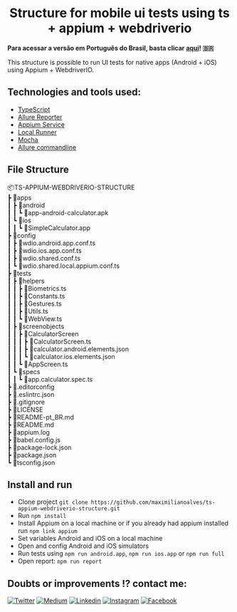 <h1 align="center">Structure for mobile ui tests using ts + appium + webdriverio</h1>

<b>Para acessar a versão em Português do Brasil, basta clicar [aqui](README-pt_BR.md)! :brazil:</b>

<p>This structure is possible to run UI tests for native apps (Android + iOS) using Appium + WebdriverIO.<p>

## Technologies and tools used:

- [TypeScript](https://www.typescriptlang.org/)
- [Allure Reporter](https://www.npmjs.com/package/@wdio/allure-reporter)
- [Appium Service](https://www.npmjs.com/package/@wdio/appium-service)
- [Local Runner](https://www.npmjs.com/package/@wdio/local-runner)
- [Mocha](https://www.npmjs.com/package/@wdio/mocha-framework)
- [Allure commandline](https://www.npmjs.com/package/allure-commandline)

## File Structure

📦TS-APPIUM-WEBDRIVERIO-STRUCTURE  
 ┣ 📂apps  
 ┃ ┣ 📂android  
 ┃ ┃ ┗ 📜app-android-calculator.apk  
 ┃ ┗ 📂ios  
 ┃ ┃ ┗ 📜SimpleCalculator.app  
 ┣ 📂config  
 ┃ ┣ 📜wdio.android.app.conf.ts  
 ┃ ┣ 📜wdio.ios.app.conf.ts  
 ┃ ┣ 📜wdio.shared.conf.ts  
 ┃ ┗ 📜wdio.shared.local.appium.conf.ts  
 ┣ 📂tests  
 ┃ ┣ 📂helpers  
 ┃ ┃ ┣ 📜Biometrics.ts  
 ┃ ┃ ┣ 📜Constants.ts  
 ┃ ┃ ┣ 📜Gestures.ts  
 ┃ ┃ ┣ 📜Utils.ts  
 ┃ ┃ ┗ 📜WebView.ts  
 ┃ ┣ 📂screenobjects  
 ┃ ┃ ┣ 📂CalculatorScreen  
 ┃ ┃ ┃ ┣ 📜CalculatorScreen.ts  
 ┃ ┃ ┃ ┣ 📜calculator.android.elements.json  
 ┃ ┃ ┃ ┗ 📜calculator.ios.elements.json  
 ┃ ┃ ┗ 📜AppScreen.ts  
 ┃ ┗ 📂specs  
 ┃ ┃ ┗ 📜app.calculator.spec.ts  
 ┣ 📜.editorconfig  
 ┣ 📜.eslintrc.json  
 ┣ 📜.gitignore  
 ┣ 📜LICENSE  
 ┣ 📜README-pt_BR.md  
 ┣ 📜README.md  
 ┣ 📜appium.log  
 ┣ 📜babel.config.js  
 ┣ 📜package-lock.json  
 ┣ 📜package.json  
 ┗ 📜tsconfig.json  

## Install and run

- Clone project `git clone https://github.com/maximilianoalves/ts-appium-webdriverio-structure.git`
- Run `npm install`
- Install Appium on a local machine or if you already had appium installed run `npm link appium`
- Set variables Android and iOS on a local machine
- Open and config Android and iOS simulators
- Run tests using `npm run android.app`, `npm run ios.app` or `npm run full`
- Open report: `npm run report`


## Doubts or improvements !? contact me: 

[![Twitter](https://badgen.net/badge/Twitter/%40max_dacruz?icon=twitter)](https://twitter.com/max_dacruz) [![Medium](https://badgen.net/badge/Medium/%40maximilianoalves?icon=medium)](https://medium.com/@maximilianoalves) [![Linkedin](https://badgen.net/badge/Linkedin/maximilianodacruz?icon=linkedin)](https://www.linkedin.com/in/maximilianodacruz/) [![Instagram](https://badgen.net/badge/Instagram/max_dacruz?icon=instagram)](https://www.instagram.com/max_dacruz/) [![Facebook](https://badgen.net/badge/Facebook/maximilianoalvesdacruz?icon=facebook)](https://www.facebook.com/maximilianoalvesdacruz)
